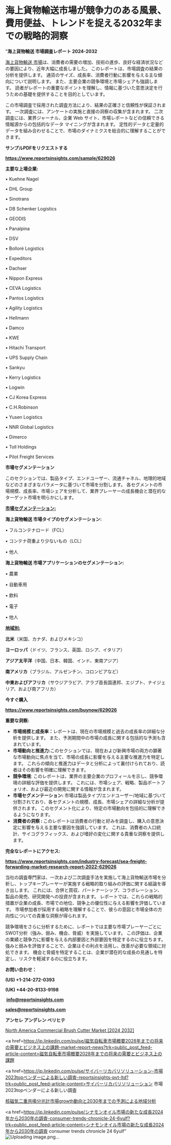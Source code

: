 # 海上貨物輸送市場が競争力のある風景、費用便益、トレンドを捉える2032年までの戦略的洞察

"<strong>海上貨物輸送 市場調査レポート 2024-2032</strong>

<a href=https://www.reportsinsights.com/sample/629026>海上貨物輸送 市場</a>は、消費者の需要の増加、技術の進歩、良好な経済状況などの要因により、近年大幅に成長しました。 このレポートは、市場調査の結果の分析を提供します。 通貨のサイズ、成長率、消費者行動に影響を与える主な傾向について説明します。 また、主要企業の競争環境と市場シェアも強調します。 読者がレポートの重要なポイントを理解し、情報に基づいた意思決定を行うための基礎を提供することを目的としています。

この市場調査で採用された調査方法により、結果の正確さと信頼性が保証されます。 一次調査には、アンケートの実施と直接の洞察の収集が含まれます。 二次調査には、業界ジャーナル、企業 Web サイト、市場レポートなどの信頼できる情報源からの包括的なデータ マイニングが含まれます。 定性的データと定量的データを組み合わせることで、市場のダイナミクスを総合的に理解することができます。

<strong><b>サンプルPDFをリクエストする</b></strong>

<a href=https://www.reportsinsights.com/sample/629026><strong><u>https://www.reportsinsights.com/sample/629026</u></strong></a>

<strong>主要な上場企業:</strong>

• Kuehne Nagel

• DHL Group

• Sinotrans

• DB Schenker Logistics

• GEODIS

• Panalpina

• DSV

• Bolloré Logistics

• Expeditors

• Dachser

• Nippon Express

• CEVA Logistics

• Pantos Logistics

• Agility Logistics

• Hellmann

• Damco

• KWE

• Hitachi Transport

• UPS Supply Chain

• Sankyu

• Kerry Logistics

• Logwin

• CJ Korea Express

• C.H.Robinson

• Yusen Logistics

• NNR Global Logistics

• Dimerco

• Toll Holdings

• Pilot Freight Services

<strong>市場セグメンテーション</strong>

このセクションでは、製品タイプ、エンドユーザー、流通チャネル、地理的地域などのさまざまなパラメータに基づいて市場を分割します。 各セグメントの市場規模、成長率、市場シェアを分析して、業界プレーヤーの成長機会と潜在的なターゲット市場を明らかにします。

<strong><u>市場セグメンテーション</u></strong><strong><u>:</u></strong>

<strong>海上貨物輸送 市場タイプのセグメンテーション:</strong>

• フルコンテナロード（FCL）

• コンテナ荷重より少ないもの（LCL）

• 他人

<strong>海上貨物輸送 市場アプリケーションのセグメンテーション:</strong>

• 農業

• 自動車用

• 飲料

• 電子

• 他人

<strong><u>地域別</u></strong><strong><u>:</u></strong>

<strong>北米</strong>（米国、カナダ、およびメキシコ）

<strong>ヨーロッパ</strong>（ドイツ、フランス、英国、ロシア、イタリア）

<strong>アジア太平洋</strong>（中国、日本、韓国、インド、東南アジア）

<strong>南アメリカ</strong>（ブラジル、アルゼンチン、コロンビアなど）

<strong>中東およびアフリカ</strong>（サウジアラビア、アラブ首長国連邦、エジプト、ナイジェリア、および南アフリカ）

<strong>今すぐ購入</strong>

<a href=https://www.reportsinsights.com/buynow/629026><strong><u>https://www.reportsinsights.com/buynow/629026</u></strong></a>

<strong>重要な洞察:</strong>
<ul>
  <li><strong>市場規模と成長率：</strong>レポートは、現在の市場規模と過去の成長率の詳細な分析を提供します。 また、予測期間中の市場の成長に関する包括的な予測も含まれています。</li>
  <li><strong>市場動向と推進力:</strong>このセクションでは、現在および新興市場の両方の顕著な市場動向に焦点を当て、市場の成長に影響を与える主要な推進力を特定します。 これらの傾向と推進力はデータと分析によって裏付けられており、読者はその影響を明確に理解できます。</li>
  <li><strong>競争環境</strong>: このレポートは、業界の主要企業のプロフィールを示し、競争環境の詳細な評価を提供します。 これには、市場シェア、戦略、製品ポートフォリオ、および最近の開発に関する情報が含まれます。</li>
  <li><strong>市場セグメンテーション: </strong>市場は製品タイプ/エンドユーザー/地域に基づいて分割されており、各セグメントの規模、成長、市場シェアの詳細な分析が提供されます。 このセグメント化により、特定の市場動向を包括的に理解できるようになります。</li>
  <li><strong>消費者の洞察 : </strong>このレポートは消費者の行動と好みを調査し、購入の意思決定に影響を与える主要な要因を強調しています。 これは、消費者の人口統計、サイコグラフィックス、および嗜好の変化に関する貴重な洞察を提供します。</li>
</ul>
<strong>完全なレポートにアクセス:</strong>

<a href=https://www.reportsinsights.com/industry-forecast/sea-freight-forwarding-market-research-report-2022-629026><strong><u><b>https://www.reportsinsights.com/industry-forecast/sea-freight-forwarding-market-research-report-2022-629026</b></u></strong></a>

当社の調査専門家は、一次および二次調査手法を実施して海上貨物輸送市場を分析し、トップキープレーヤーが実施する戦略的取り組みの評価に関する結論を導き出します。 これには、合併と買収、パートナーシップ、コラボレーション、製品の発売、研究開発への投資が含まれます。 レポートでは、これらの戦略的措置が企業の成長、市場での地位、競争上の優位性に与える影響を評価しています。 市場参加者が採用する戦略を理解することで、彼らの意図と市場全体の方向性についての貴重な洞察が得られます。

競争環境をさらに分析するために、レポートでは主要な市場プレーヤーごとにSWOT分析（強み、弱み、機会、脅威）を実施しています。 この評価は、企業の業績と競争力に影響を与える内部要因と外部要因を特定するのに役立ちます。 強みと弱みを評価することで、企業はその利点を活用し、改善が必要な領域に対処できます。 機会と脅威を特定することは、企業が潜在的な成長の見通しを特定し、リスクを軽減するのに役立ちます。

<strong>お問い合わせ：</strong>

<strong>(US) +1-214-272-0393</strong>

<strong>(UK) +44-20-8133-9198</strong>

<strong> </strong><a href=info@reportsinsights.com><strong><u>info@reportsinsights.com</u></strong></a>

<a href=sales@reportsinsights.com><strong><u>sales@reportsinsights.com</u></strong></a>

<strong>アンセレ アンデレン ベリヒテ</strong>

<a href=https://www.linkedin.com/pulse/north-america-commercial-brush-cutter-market-emerging-qkfgf/>North America Commercial Brush Cutter Market [2024 2032]</a>

<a href=https://jp.linkedin.com/pulse/磁気自転車市場概要2028年までの将来の需要とビジネス上の課題-market-report-news?trk=public_post_feed-article-content>磁気自転車市場概要2028年までの将来の需要とビジネス上の課題</a>

<a href=https://jp.linkedin.com/pulse/サイバーリカバリソリューション-市場2023topベンダーによる新しい調査-reportsinsights-pvt-ltd?trk=public_post_feed-article-content>サイバーリカバリソリューション 市場2023topベンダーによる新しい調査</a>

<a href=https://www.linkedin.com/pulse/核磁気二重共鳴分光計市場growth動向と2030年までの予測による地域分析-reports-insights-expert-8xv0e/>核磁気二重共鳴分光計市場growth動向と2030年までの予測による地域分析</a>

<a href=https://jp.linkedin.com/pulse/シナモンオイル市場の新たな成長2024年から2030年の調査-consumer-trends-chronicle-24-6yulf?trk=public_post_feed-article-content>シナモンオイル市場の新たな成長2024年から2030年の調査 consumer trends chronicle 24 6yulf</a>"
![Uploading image.png…]()
